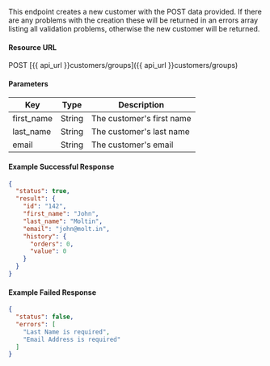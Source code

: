 <!--
@title Create new customer
@author Moltin Ltd
@description Creates a new customer

@sidebar 1
@family Customer
@rate No
@auth Yes
@format JSON
@http POST
@version beta
-->
This endpoint creates a new customer with the POST data provided. If there are any problems with the creation these will be returned in an errors array listing all validation problems, otherwise the new customer will be returned.


#### Resource URL
POST [{{ api_url }}customers/groups]({{ api_url }}customers/groups)


#### Parameters
Key | Type | Description
--- | ---- | -----------
first_name | String | The customer's first name
last_name | String | The customer's last name
email | String | The customer's email

<!--code-->
#### Example Successful Response
``` json
{
  "status": true,
  "result": {
    "id": "142",
    "first_name": "John",
    "last_name": "Moltin",
    "email": "john@molt.in",
    "history": {
      "orders": 0,
      "value": 0
    }
  }
}
```


#### Example Failed Response
``` json
{
  "status": false,
  "errors": [
    "Last Name is required",
    "Email Address is required"
  ]
}
```
<!--/code-->